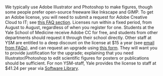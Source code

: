 We typically use Adobe Illustrator and Photoshop to make figures, though some people prefer open-source freeware like Inkscape and GIMP. To get an Adobe license, you will need to submit a request for Adobe Creative Cloud to IT; see [this FAQ section](https://yale.service-now.com/it?id=kb_article&sysparm_article=KB0027311#mcetoc_1j3r5inrc22m). Licenses run within a fixed period, from August to August, regardless of when you register for one. Students at the Yale School of Medicine receive Adobe CC for free, and students from other departments should request it through their school directly. Other staff at YSM are entitled to a deep discount on the license at $15 a year (see [email from FAQs](https://view.message.yale.edu/?qs=3fe5a5ad99b5850c6fe741d03ccf84c4edd5c6ec0c7c762a52a9f64ecf555b3ad319e2dd39ca68445f60105dfc001aec47efb6a66aab282bf8d3674ceff8c1fb17c8335e7db531c7dc3763046b6088fc)), and can request an upgrade using [this form](https://forms.office.com/pages/responsepage.aspx?id=u76M3Tkh-E20EU4-h6vrXO9v2moL5KBGqNzstb4YeNZURTU0UkpNUDdWWFJTMEwyOUdJM1MzWTFTUi4u&route=shorturl). They will want you to provide justification for the upgrade; explaining that you need Illustrator/Photoshop to edit scientific figures for posters or publications should be sufficient. For non YSM-staff, Yale provides the license to staff at $41.24 per year via [Software Library](https://yale.onthehub.com/WebStore/Welcome.aspx).
